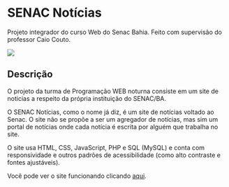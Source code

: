 # SENAC Notícias
Projeto integrador do curso Web do Senac Bahia. Feito com supervisão do professor Caio Couto.

<img src="https://user-images.githubusercontent.com/93231703/142776743-074d3e46-6bc6-4d09-a9dd-a8b1d584a8fc.png" />

## Descrição
O projeto da turma de Programação WEB noturna consiste em um site de noticias a respeito da própria instituição do SENAC/BA.

O SENAC Notícias, como o nome já diz, é um site de notícias voltado ao Senac. O site não se propõe a ser um agregador de notícias, mas sim um portal de notícias onde cada notícia é escrita por alguém que trabalha no site.

O site usa HTML, CSS, JavaScript, PHP e SQL (MySQL) e conta com responsividade e outros padrões de acessibilidade (como alto contraste e fontes ajustáveis).

Você pode ver o site funcionando clicando <a href="http://senac-noticias.atwebpages.com/" target="_blank">aqui</a>.
